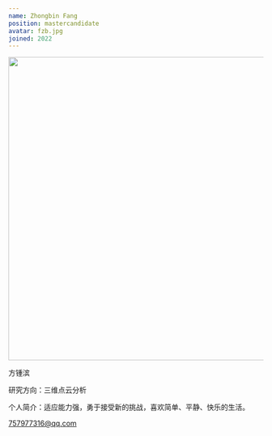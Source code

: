 ```yaml
---
name: Zhongbin Fang
position: mastercandidate
avatar: fzb.jpg
joined: 2022
---
```


<img width="600" src="{{site.baseurl}}/images/people/{{page.avatar}}">


方锺滨

研究方向：三维点云分析

个人简介：适应能力强，勇于接受新的挑战，喜欢简单、平静、快乐的生活。

757977316@qq.com

